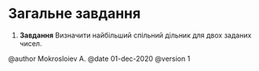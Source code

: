 # Загальне завдання

1. **Завдання** Визначити найбільший спільний дільник для двох заданих чисел.

@author Mokrosloiev A.
@date 01-dec-2020
@version 1
